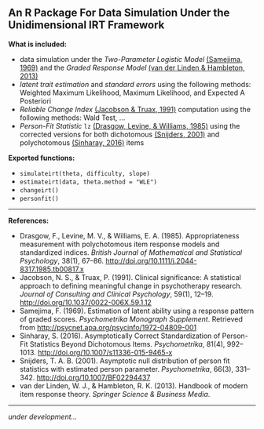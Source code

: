 ## An R Package For Data Simulation Under the Unidimensional IRT Framework

**What is included:**

- data simulation under the *Two-Parameter Logistic Model* [(Samejima, 1969)](http://psycnet.apa.org/psycinfo/1972-04809-001) and the *Graded Response Model* [(van der Linden & Hambleton, 2013)](http://www.springer.com/us/book/9780387946610)
- *latent trait estimation* and *standard errors* using the following methods: Weighted Maximum Likelihood, Maximum Likelihood, and Expected A Posteriori 
- *Reliable Change Index* [(Jacobson & Truax, 1991)](http://doi.org/10.1037/0022-006X.59.1.12) computation using the following methods: Wald Test, ...
- *Person-Fit Statistic* `lz` [(Drasgow, Levine, & Williams, 1985)](http://doi.org/10.1111/j.2044-8317.1985.tb00817.x) using the corrected versions for both dichotomous [(Snijders, 2001)](http://doi.org/10.1007/BF02294437) and polychotomous [(Sinharay, 2016)](http://doi.org/10.1007/s11336-015-9465-x) items

**Exported functions:**

- `simulateirt(theta, difficulty, slope)`
- `estimateirt(data, theta.method = "WLE")`
- `changeirt()`
- `personfit()`

---

**References:**

- Drasgow, F., Levine, M. V., & Williams, E. A. (1985). Appropriateness measurement with polychotomous item response models and standardized indices. *British Journal of Mathematical and Statistical Psychology*, 38(1), 67–86. http://doi.org/10.1111/j.2044-8317.1985.tb00817.x
- Jacobson, N. S., & Truax, P. (1991). Clinical significance: A statistical approach to defining meaningful change in psychotherapy research. *Journal of Consulting and Clinical Psychology*, 59(1), 12–19. http://doi.org/10.1037/0022-006X.59.1.12
- Samejima, F. (1969). Estimation of latent ability using a response pattern of graded scores. *Psychometrika Monograph Supplement*. Retrieved from http://psycnet.apa.org/psycinfo/1972-04809-001
- Sinharay, S. (2016). Asymptotically Correct Standardization of Person-Fit Statistics Beyond Dichotomous Items. *Psychometrika*, 81(4), 992–1013. http://doi.org/10.1007/s11336-015-9465-x
- Snijders, T. A. B. (2001). Asymptotic null distribution of person fit statistics with estimated person parameter. *Psychometrika*, 66(3), 331–342. http://doi.org/10.1007/BF02294437
- van der Linden, W. J., & Hambleton, R. K. (2013). Handbook of modern item response theory. *Springer Science & Business Media*.

---

*under development...*